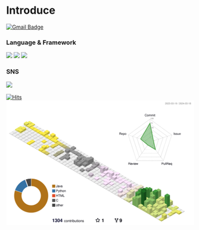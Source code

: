 # Introduce
[![Gmail Badge](https://img.shields.io/badge/-Gmail-c14438?style=flat-square&logo=Gmail&logoColor=white)](javascript:void(location.href='mailto:godqhr721@gmail.com'))

### Language & Framework

<div>
  <img src="https://img.shields.io/badge/Python-FFCA28?style=flat-square=python&logo=python&logoColor=white"/>
  <img src="https://img.shields.io/badge/Java-0085CA?style=flat-square=Java&logo=Java&logoColor=white"/>
  <img src="https://img.shields.io/badge/Spring-6DB33F?style=flat&logo=Spring&logoColor=white" />
</div>



### SNS

<div>
<a href="https://www.instagram.com/ho_d9.7/"><img src="https://img.shields.io/badge/Instagram-E4405F?style=flat-square&logo=Instagram&logoColor=white"/></a>
</div>

[![Hits](https://hits.seeyoufarm.com/api/count/incr/badge.svg?url=https%3A%2F%2Fgithub.com%2Fsubsub97😁&count_bg=%23FFE300&title_bg=%23FF9A00&icon=&icon_color=%23FFAB00&title=Today&edge_flat=false)](https://hits.seeyoufarm.com)
<br>
![3D_log](./profile-3d-contrib/profile-south-season-animate.svg)




